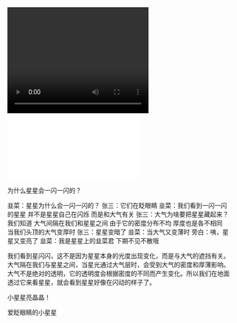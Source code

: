 <video width="320" height="240" controls>
    <source src="//player.bilibili.com/player.html?bvid=BV17L411G7ZM&page=1" type="video/mp4">
</video>


<iframe src="//player.bilibili.com/player.html?bvid=BV17L411G7ZM&page=1" scrolling="no" border="0" frameborder="no" framespacing="0" allowfullscreen="true"> </iframe>

为什么星星会一闪一闪的？

韭菜：星星为什么会一闪一闪的？
张三：它们在眨眼睛
韭菜：我们看到一闪一闪的星星
并不是星星自己在闪烁
而是和大气有关
张三：大气为啥要把星星藏起来？
我们知道
大气间隔在我们和星星之间
由于它的密度分布不均
厚度也是各不相同
当我们头顶的大气变厚时
张三：星星变暗了
韭菜：当大气又变薄时
旁白：咦，星星又变亮了
韭菜：我是星星上的韭菜君
下期不见不散哦


我们看到星闪闪，这不是因为星星本身的光度出现变化，而是与大气的遮挡有关。大气隔在我们与星星之间，当星光通过大气层时，会受到大气的密度和厚薄影响。大气不是绝对的透明，它的透明度会根据密度的不同而产生变化。所以我们在地面透过它来看星星，就会看到星星好像在闪动的样子了。



小星星亮晶晶！



爱眨眼睛的小星星

